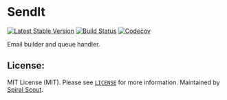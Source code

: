 SendIt
========
[![Latest Stable Version](https://poser.pugx.org/spiral/sendit/v/stable)](https://packagist.org/packages/spiral/sendit) 
[![Build Status](https://github.com/spiral/sendit/workflows/build/badge.svg)](https://github.com/spiral/sendit/actions)
[![Codecov](https://codecov.io/gh/spiral/sendit/branch/master/graph/badge.svg)](https://codecov.io/gh/spiral/sendit/)

Email builder and queue handler.

License:
--------
MIT License (MIT). Please see [`LICENSE`](./LICENSE) for more information. Maintained by [Spiral Scout](https://spiralscout.com).
